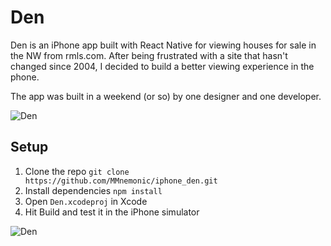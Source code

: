 # Den
Den is an iPhone app built with React Native for viewing houses for sale in the NW from rmls.com. After being frustrated with a site that hasn't changed since 2004, I decided to build a better viewing experience in the phone.

The app was built in a weekend (or so) by one designer and one developer.

![Den](https://cloud.githubusercontent.com/assets/5133623/7338978/01976cce-ec13-11e4-9b79-f2e2e47503b6.jpg)


## Setup
1. Clone the repo `git clone https://github.com/MMnemonic/iphone_den.git`
2. Install dependencies `npm install`
4. Open `Den.xcodeproj` in Xcode
5. Hit Build and test it in the iPhone simulator

![Den](https://cloud.githubusercontent.com/assets/5133623/7338976/017b5728-ec13-11e4-9482-f335be506733.gif)
